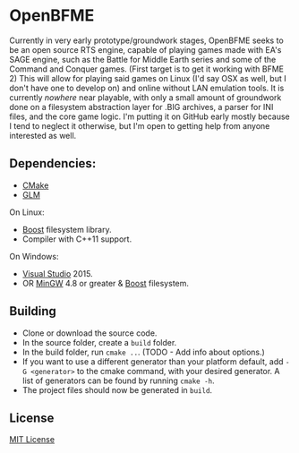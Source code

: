 OpenBFME
=========
Currently in very early prototype/groundwork stages, OpenBFME seeks to be an open source RTS engine, capable of playing games made with EA's SAGE engine, such as the Battle for Middle Earth series and some of the Command and Conquer games. (First target is to get it working with BFME 2) This will allow for playing said games on Linux (I'd say OSX as well, but I don't have one to develop on) and online without LAN emulation tools.
It is currently *nowhere* near playable, with only a small amount of groundwork done on a filesystem abstraction layer for .BIG archives, a parser for INI files, and the core game logic. I'm putting it on GitHub early mostly because I tend to neglect it otherwise, but I'm open to getting help from anyone interested as well.

Dependencies:
-------------
* [CMake]
* [GLM]

On Linux:
* [Boost] filesystem library.
* Compiler with C++11 support.

On Windows:
* [Visual Studio] 2015.
* OR [MinGW] 4.8 or greater & [Boost] filesystem.

Building
--------
* Clone or download the source code.
* In the source folder, create a `build` folder.
* In the build folder, run `cmake ..`. (TODO - Add info about options.)
* If you want to use a different generator than your platform default, add `-G <generator>` to the cmake command, with your desired generator. A list of generators can be found by running `cmake -h`.
* The project files should now be generated in `build`.

License
-------
[MIT License]


[CMake]:http://www.cmake.org
[GLM]:http://glm.g-truc.net/
[Boost]:http://boost.org
[Visual Studio]:http://www.visualstudio.com/
[MinGW]:http://www.mingw.org/
[MIT License]:LICENSE
